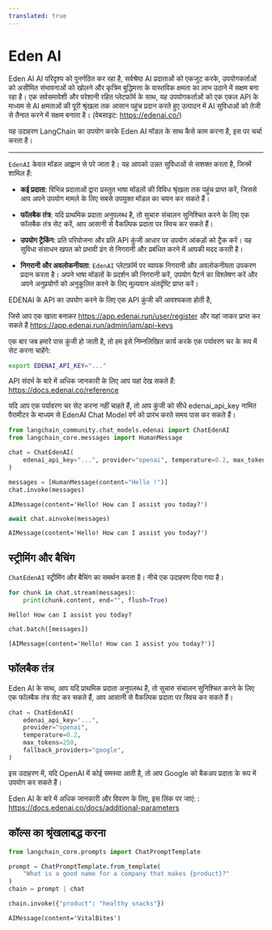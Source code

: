 ```yaml
---
translated: true
---
```


# Eden AI

Eden AI AI परिदृश्य को पुनर्गठित कर रहा है, सर्वश्रेष्ठ AI प्रदाताओं को एकजुट करके, उपयोगकर्ताओं को असीमित संभावनाओं को खोलने और कृत्रिम बुद्धिमत्ता के वास्तविक क्षमता का लाभ उठाने में सक्षम बना रहा है। एक सर्वसमावेशी और परेशानी रहित प्लेटफ़ॉर्म के साथ, यह उपयोगकर्ताओं को एक एकल API के माध्यम से AI क्षमताओं की पूरी श्रृंखला तक आसान पहुंच प्रदान करते हुए उत्पादन में AI सुविधाओं को तेजी से तैनात करने में सक्षम बनाता है। (वेबसाइट: https://edenai.co/)

यह उदाहरण LangChain का उपयोग करके Eden AI मॉडल के साथ कैसे काम करना है, इस पर चर्चा करता है।

-----------------------------------------------------------------------------------

`EdenAI` केवल मॉडल आह्वान से परे जाता है। यह आपको उन्नत सुविधाओं से सशक्त करता है, जिनमें शामिल हैं:

- **कई प्रदाता**: विभिन्न प्रदाताओं द्वारा प्रस्तुत भाषा मॉडलों की विविध श्रृंखला तक पहुंच प्राप्त करें, जिससे आप अपने उपयोग मामले के लिए सबसे उपयुक्त मॉडल का चयन कर सकते हैं।

- **फॉलबैक तंत्र**: यदि प्राथमिक प्रदाता अनुपलब्ध है, तो सुचारु संचालन सुनिश्चित करने के लिए एक फॉलबैक तंत्र सेट करें, आप आसानी से वैकल्पिक प्रदाता पर स्विच कर सकते हैं।

- **उपयोग ट्रैकिंग**: प्रति परियोजना और प्रति API कुंजी आधार पर उपयोग आंकड़ों को ट्रैक करें। यह सुविधा संसाधन खपत को प्रभावी ढंग से निगरानी और प्रबंधित करने में आपकी मदद करती है।

- **निगरानी और अवलोकनीयता**: `EdenAI` प्लेटफ़ॉर्म पर व्यापक निगरानी और अवलोकनीयता उपकरण प्रदान करता है। अपने भाषा मॉडलों के प्रदर्शन की निगरानी करें, उपयोग पैटर्न का विश्लेषण करें और अपने अनुप्रयोगों को अनुकूलित करने के लिए मूल्यवान अंतर्दृष्टि प्राप्त करें।

EDENAI के API का उपयोग करने के लिए एक API कुंजी की आवश्यकता होती है,

जिसे आप एक खाता बनाकर https://app.edenai.run/user/register और यहां जाकर प्राप्त कर सकते हैं https://app.edenai.run/admin/iam/api-keys

एक बार जब हमारे पास कुंजी हो जाती है, तो हम इसे निम्नलिखित कार्य करके एक पर्यावरण चर के रूप में सेट करना चाहेंगे:

```bash
export EDENAI_API_KEY="..."
```

API संदर्भ के बारे में अधिक जानकारी के लिए आप यहां देख सकते हैं: https://docs.edenai.co/reference

यदि आप एक पर्यावरण चर सेट करना नहीं चाहते हैं, तो आप कुंजी को सीधे edenai_api_key नामित पैरामीटर के माध्यम से EdenAI Chat Model वर्ग को प्रारंभ करते समय पास कर सकते हैं।

```python
from langchain_community.chat_models.edenai import ChatEdenAI
from langchain_core.messages import HumanMessage
```

```python
chat = ChatEdenAI(
    edenai_api_key="...", provider="openai", temperature=0.2, max_tokens=250
)
```

```python
messages = [HumanMessage(content="Hello !")]
chat.invoke(messages)
```

```output
AIMessage(content='Hello! How can I assist you today?')
```

```python
await chat.ainvoke(messages)
```

```output
AIMessage(content='Hello! How can I assist you today?')
```

## स्ट्रीमिंग और बैचिंग

`ChatEdenAI` स्ट्रीमिंग और बैचिंग का समर्थन करता है। नीचे एक उदाहरण दिया गया है।

```python
for chunk in chat.stream(messages):
    print(chunk.content, end="", flush=True)
```

```output
Hello! How can I assist you today?
```

```python
chat.batch([messages])
```

```output
[AIMessage(content='Hello! How can I assist you today?')]
```

## फॉलबैक तंत्र

Eden AI के साथ, आप यदि प्राथमिक प्रदाता अनुपलब्ध है, तो सुचारु संचालन सुनिश्चित करने के लिए एक फॉलबैक तंत्र सेट कर सकते हैं, आप आसानी से वैकल्पिक प्रदाता पर स्विच कर सकते हैं।

```python
chat = ChatEdenAI(
    edenai_api_key="...",
    provider="openai",
    temperature=0.2,
    max_tokens=250,
    fallback_providers="google",
)
```

इस उदाहरण में, यदि OpenAI में कोई समस्या आती है, तो आप Google को बैकअप प्रदाता के रूप में उपयोग कर सकते हैं।

Eden AI के बारे में अधिक जानकारी और विवरण के लिए, इस लिंक पर जाएं: : https://docs.edenai.co/docs/additional-parameters

## कॉल्स का श्रृंखलाबद्ध करना

```python
from langchain_core.prompts import ChatPromptTemplate

prompt = ChatPromptTemplate.from_template(
    "What is a good name for a company that makes {product}?"
)
chain = prompt | chat
```

```python
chain.invoke({"product": "healthy snacks"})
```

```output
AIMessage(content='VitalBites')
```
